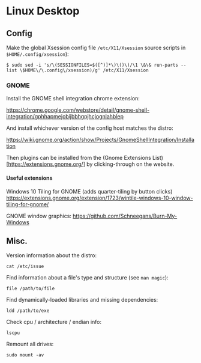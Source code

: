 # Linux Desktop

## Config

Make the global Xsession config file `/etc/X11/Xsession` source scripts in `$HOME/.config/xsession`):

```
$ sudo sed -i 's/\(SESSIONFILES=$([^)]*\)\()\)/\1 \&\& run-parts --list \$HOME\/\.config\/xsession)/g' /etc/X11/Xsession
```

### GNOME

Install the GNOME shell integration chrome extension:

https://chrome.google.com/webstore/detail/gnome-shell-integration/gphhapmejobijbbhgpjhcjognlahblep

And install whichever version of the config host matches the distro:

https://wiki.gnome.org/action/show/Projects/GnomeShellIntegration/Installation

Then plugins can be installed from the (Gnome Extensions List)[https://extensions.gnome.org/] by clicking-through on the website.

#### Useful extensions

Windows 10 Tiling for GNOME (adds quarter-tiling by button clicks)
https://extensions.gnome.org/extension/1723/wintile-windows-10-window-tiling-for-gnome/

GNOME window graphics:
https://github.com/Schneegans/Burn-My-Windows

## Misc.

Version information about the distro:
```
cat /etc/issue
```

Find information about a file's type and structure (see `man magic`):
```
file /path/to/file
```

Find dynamically-loaded libraries and missing dependencies:
```
ldd /path/to/exe
```

Check cpu / architecture / endian info:
```
lscpu
```

Remount all drives:
```
sudo mount -av
```
